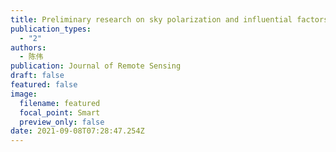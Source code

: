 ```yaml
---
title: Preliminary research on sky polarization and influential factors
publication_types:
  - "2"
authors:
  - 陈伟
publication: Journal of Remote Sensing
draft: false
featured: false
image:
  filename: featured
  focal_point: Smart
  preview_only: false
date: 2021-09-08T07:28:47.254Z
---
```

